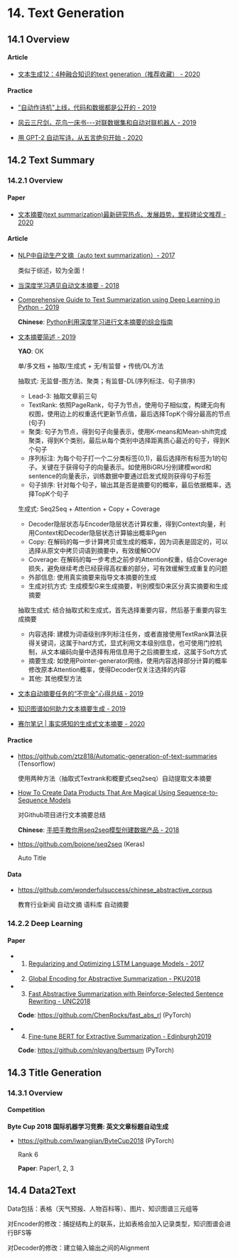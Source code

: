 
# 14. Text Generation

## 14.1 Overview

#### Article

- [文本生成12：4种融合知识的text generation（推荐收藏） - 2020](https://zhuanlan.zhihu.com/p/133266258)

#### Practice

- ["自动作诗机"上线，代码和数据都是公开的 - 2019](ttps://mp.weixin.qq.com/s?__biz=MjM5ODkzMzMwMQ==&mid=2650410297&idx=1&sn=cda7099455083fbd412d0fdcb41acbea&scene=21)

- [风云三尺剑，花鸟一床书---对联数据集和自动对联机器人 - 2019](https://mp.weixin.qq.com/s?__biz=MjM5ODkzMzMwMQ==&mid=2650408997&idx=1&sn=93395c083d85cf15490cf36cb5251a0f&scene=21)

- [用 GPT-2 自动写诗，从五言绝句开始 - 2020](https://mp.weixin.qq.com/s?__biz=MjM5ODkzMzMwMQ==&mid=2650412442&idx=1&sn=4e874b9598f49b7cf89267d561addf73)


## 14.2 Text Summary

### 14.2.1 Overview

#### Paper

- [文本摘要(text summarization)最新研究热点、发展趋势，里程碑论文推荐 - 2020](https://zhuanlan.zhihu.com/p/111266615)

#### Article

- [NLP中自动生产文摘（auto text summarization）- 2017](https://www.sohu.com/a/197255751_609569)

    类似于综述，较为全面！

- [当深度学习遇见自动文本摘要 - 2018](hts://cloud.tencent.com/developer/article/1029101)

- [Comprehensive Guide to Text Summarization using Deep Learning in Python - 2019](https://www.analyticsvidhya.com/blog/2019/06/comprehensive-guide-text-summarization-using-deep-learning-python/)

    **Chinese**: [Python利用深度学习进行文本摘要的综合指南](https://mp.weixin.qq.com/s/gDZyTbM1nw3fbEnU--y3nQ)

- [文本摘要简述 - 2019](https://www.jiqizhixin.com/articles/2019-03-25-7)

    **YAO**: OK

    单/多文档 + 抽取/生成式 + 无/有监督 + 传统/DL方法

    抽取式: 无监督-图方法、聚类；有监督-DL(序列标注、句子排序)

    - Lead-3: 抽取文章前三句
    - TextRank: 依照PageRank，句子为节点，使用句子相似度，构建无向有权图，使用边上的权重迭代更新节点值，最后选择TopK个得分最高的节点(句子)
    - 聚类: 句子为节点，得到句子向量表示，使用K-means和Mean-shift完成聚类，得到K个类别，最后从每个类别中选择距离质心最近的句子，得到K个句子
    - 序列标注: 为每个句子打一个二分类标签(0,1)，最后选择所有标签为1的句子。关键在于获得句子的向量表示。如使用BiGRU分别建模word和sentence的向量表示，训练数据中要通过启发式规则获得句子标签
    - 句子排序: 针对每个句子，输出其是否是摘要句的概率，最后依据概率，选择TopK个句子

    生成式: Seq2Seq + Attention + Copy + Coverage

    - Decoder隐层状态与Encoder隐层状态计算权重，得到Context向量，利用Context和Decoder隐层状态计算输出概率Pgen
    - Copy: 在解码的每一步计算拷贝或生成的概率，因为词表是固定的，可以选择从原文中拷贝词语到摘要中，有效缓解OOV
    - Coverage: 在解码的每一步考虑之前步的Attention权重，结合Coverage损失，避免继续考虑已经获得高权重的部分，可有效缓解生成重复的问题
    - 外部信息: 使用真实摘要来指导文本摘要的生成
    - 生成对抗方式: 生成模型G来生成摘要，判别模型D来区分真实摘要和生成摘要

    抽取生成式: 结合抽取式和生成式，首先选择重要内容，然后基于重要内容生成摘要

    - 内容选择: 建模为词语级别序列标注任务，或者直接使用TextRank算法获得关键词，这属于hard方式，显式利用文本级别信息，也可使用门控机制，从文本编码向量中选择有用信息用于之后摘要生成，这属于Soft方式
    - 摘要生成: 如使用Pointer-generator网络，使用内容选择部分计算的概率修改原本Attention概率，使得Decoder仅关注选择的内容
    - 其他: 其他模型方法

- [文本自动摘要任务的“不完全”心得总结 - 2019](https://zhuanlan.zhihu.com/p/83596443)

- [知识图谱如何助力文本摘要生成 - 2019](https://mp.weixin.qq.com/s?__biz=MzUyMDY0OTg3Nw==&mid=2247483982&idx=1&sn=8740d862216be0d4cbe81f650aedf8d0)

- [赛尔笔记 | 事实感知的生成式文本摘要 - 2020](https://mp.weixin.qq.com/s/jwYZ27nqi1eAocqDn7-t4A)


#### Practice

- <https://github.com/ztz818/Automatic-generation-of-text-summaries> (Tensorflow)

    使用两种方法（抽取式Textrank和概要式seq2seq）自动提取文本摘要

- [How To Create Data Products That Are Magical Using Sequence-to-Sequence Models](https://towardsdatascience.com/how-to-create-data-products-that-are-magical-using-sequence-to-sequence-models-703f86a231f8)

    对Github项目进行文本摘要总结

    **Chinese**: [手把手教你用seq2seq模型创建数据产品 - 2018](https://yq.aliyun.com/articles/560596)

- <https://github.com/bojone/seq2seq> (Keras)

    Auto Title


#### Data

- <https://github.com/wonderfulsuccess/chinese_abstractive_corpus>

    教育行业新闻 自动文摘 语料库 自动摘要


### 14.2.2 Deep Learning

#### Paper

- 1. [Regularizing and Optimizing LSTM Language Models - 2017](https://arxiv.org/abs/1708.02182)

- 2. [Global Encoding for Abstractive Summarization - PKU2018](https://arxiv.org/abs/1805.03989)

- 3. [Fast Abstractive Summarization with Reinforce-Selected Sentence Rewriting - UNC2018](https://arxiv.org/abs/1805.11080)

    **Code**: <https://github.com/ChenRocks/fast_abs_rl> (PyTorch)

- 4. [Fine-tune BERT for Extractive Summarization - Edinburgh2019](https://arxiv.org/abs/1903.10318)

    **Code**: <https://github.com/nlpyang/bertsum> (PyTorch)



## 14.3 Title Generation

### 14.3.1 Overview



#### Competition

**Byte Cup 2018 国际机器学习竞赛: 英文文章标题自动生成**

- <https://github.com/iwangjian/ByteCup2018> (PyTorch)

    Rank 6

    **Paper**: Paper1, 2, 3




## 14.4 Data2Text

Data包括：表格（天气预报、人物百科等）、图片、知识图谱三元组等

对Encoder的修改：捕捉结构上的联系，比如表格会加入记录类型，知识图谱会进行BFS等

对Decoder的修改：建立输入输出之间的Alignment


